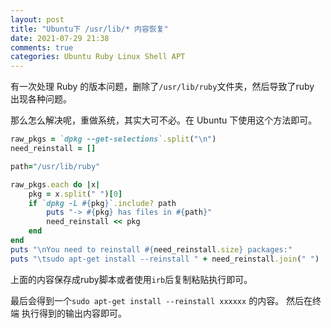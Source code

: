 ```yaml
---
layout: post
title: "Ubuntu下 /usr/lib/* 内容恢复"
date: 2021-07-29 21:38
comments: true
categories: Ubuntu Ruby Linux Shell APT
---
```


有一次处理 Ruby 的版本问题，删除了`/usr/lib/ruby`文件夹，然后导致了ruby 出现各种问题。

那么怎么解决呢，重做系统，其实大可不必。在 Ubuntu 下使用这个方法即可。

```ruby
raw_pkgs = `dpkg --get-selections`.split("\n")
need_reinstall = []

path="/usr/lib/ruby"

raw_pkgs.each do |x|
    pkg = x.split(" ")[0]
    if `dpkg -L #{pkg}`.include? path
        puts "-> #{pkg} has files in #{path}"
        need_reinstall << pkg
    end
end
puts "\nYou need to reinstall #{need_reinstall.size} packages:"
puts "\tsudo apt-get install --reinstall " + need_reinstall.join(" ")

```
<!--more-->


上面的内容保存成ruby脚本或者使用`irb`后复制粘贴执行即可。

最后会得到一个`sudo apt-get install --reinstall xxxxxx` 的内容。 然后在终端 执行得到的输出内容即可。